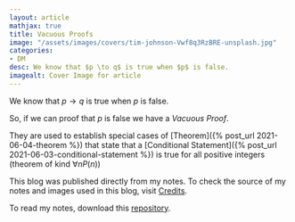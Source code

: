 ```yaml
---
layout: article
mathjax: true
title: Vacuous Proofs
image: "/assets/images/covers/tim-johnson-Vwf8q3RzBRE-unsplash.jpg"
categories:
- DM
desc: We know that $p \to q$ is true when $p$ is false. 
imagealt: Cover Image for article
---
```


We know that $p \to q$ is true when $p$ is false.
































































































































































































































































































































































































So, if we can proof that $p$ is false we have a *Vacuous Proof*.

































































































































































































































































































































































































They are used to establish special cases of [Theorem]({% post_url 2021-06-04-theorem %}) that state that a [Conditional Statement]({% post_url 2021-06-03-conditional-statement %}) is true for all positive integers (theorem of kind $\forall nP(n)$)

































































































































































































































































































































































































This blog was published directly from my notes.
To check the source of my notes and images used in this blog, visit <a href="/credits.html" target="_blank">Credits</a>.

To read my notes, download this <a href="https://github.com/bovem/CS" target="blank">repository</a>.